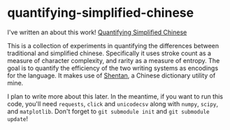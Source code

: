 # quantifying-simplified-chinese

I've written an about this work! [Quantifying Simplified Chinese](https://medium.com/@idreyn/quantifying-simplified-chinese-9ec3980d7d35)

This is a collection of experiments in quantifying the differences between traditional and simplified chinese. Specifically it uses stroke count as a measure of character complexity, and rarity as a measure of entropy. The goal is to quantify the efficiency of the two writing systems as encodings for the language. It makes use of [Shentan](http://github.com/idreyn/shentan), a Chinese dictionary utility of mine.

I plan to write more about this later. In the meantime, if you want to run this code, you'll need `requests`, `click` and `unicodecsv` along with `numpy`, `scipy`, and `matplotlib`. Don't forget to `git submodule init` and `git submodule update`!
